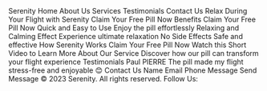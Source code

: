 
<Stack direction='col' alignItems='center' className = "px-0 pt-80 pb-0 h-max w-[144rem] relative bg-[#ffffff]">
<Stack alignItems='center' justifyContent='center' gapX={20} className = "p-20 w-[144rem] h-80 absolute left-0 top-0 bg-[#ffffff]">
<Box className = "  rounded-[10rem] h-40 w-40 bg-bg-cyan absolute left-20 top-20">
</Box>
<Typography  className = " text-left align-top grow h-max">
Serenity
</Typography>
<Stack alignItems='center' justifyContent='center' gapX={40} className = "w-max relative bg-[#ffffff]">
<Typography  className = " text-left align-top w-max">
Home
</Typography>
<Typography  className = " text-left align-top w-max">
About Us
</Typography>
<Typography  className = " text-left align-top w-max">
Services
</Typography>
<Typography  className = " text-left align-top w-max">
Testimonials
</Typography>
<Typography  className = " text-left align-top w-max">
Contact Us
</Typography>
</Stack>
</Stack>
<Stack alignItems='center' justifyContent='center' gapX={60} className = "self-stretch py-60 px-170 w-[144rem] relative">
<Stack direction='col' alignItems='center' gapY={24} className = "grow h-max w-[110rem] relative">
<Typography  className = " text-center align-top h-max">
Relax During Your Flight with Serenity
</Typography>
<Stack direction='col' alignItems='start' gapY={12} className = "h-max relative">
<Stack direction='col' alignItems='center' justifyContent='center' className = "rounded-8  p-12 h-max relative bg-[#000000]">
<Typography  className = " text-left align-top w-max">
Claim Your Free Pill Now
</Typography>
</Stack>
</Stack>
</Stack>
<Box className = " h-1 w-[144rem] absolute left-0 top-[28.75rem] bg-[#000000] undefined undefined">
</Box>
</Stack>
<Stack alignItems='center' justifyContent='center' gapX={60} className = "self-stretch py-60 px-170 w-[144rem] relative">
<Stack direction='col' alignItems='center' gapY={24} className = "grow h-max w-[110rem] relative">
<Typography  className = " text-center align-top h-max">
Benefits
</Typography>
<Stack direction='col' alignItems='start' gapY={12} className = "h-max relative">
<Stack direction='col' alignItems='center' justifyContent='center' className = "rounded-8  p-12 h-max relative bg-[#000000]">
<Typography  className = " text-left align-top w-max">
Claim Your Free Pill Now
</Typography>
</Stack>
</Stack>
<Stack alignItems='center' justifyContent='center' gapX={40} className = "self-stretch py-20 px-0 w-[110rem] relative">
<Stack direction='col' alignItems='center' className = "rounded-[0.6rem]  grow h-max w-[34rem] relative">
<Stack alignItems='start' className = "self-stretch w-[34rem] h-[34rem] relative bg-bg-error">
<Box className = " h-[34rem] w-[34rem] relative bg-[#d8d8d8]">
</Box>
</Stack>
<Stack direction='col' alignItems='start' gapY={4} className = "self-stretch p-12 h-max w-[34rem] relative">
<Typography  className = " text-left align-top h-max">
Quick and Easy to Use
</Typography>
<Typography  className = " text-left align-top h-max">
Enjoy the pill effortlessly
</Typography>
</Stack>
</Stack>
<Stack direction='col' alignItems='center' className = "rounded-[0.6rem]  grow h-max w-[34rem] relative">
<Stack alignItems='start' className = "self-stretch w-[34rem] h-[34rem] relative bg-bg-error">
<Box className = " h-[34rem] w-[34rem] relative bg-[#d8d8d8]">
</Box>
</Stack>
<Stack direction='col' alignItems='start' gapY={4} className = "self-stretch p-12 h-max w-[34rem] relative">
<Typography  className = " text-left align-top h-max">
Relaxing and Calming Effect
</Typography>
<Typography  className = " text-left align-top h-max">
Experience ultimate relaxation
</Typography>
</Stack>
</Stack>
<Stack direction='col' alignItems='center' className = "rounded-[0.6rem]  grow h-max w-[34rem] relative">
<Stack alignItems='start' className = "self-stretch w-[34rem] h-[34rem] relative">
<Box className = " h-[34rem] w-[34rem] relative bg-bg-error">
</Box>
</Stack>
<Stack direction='col' alignItems='start' gapY={4} className = "self-stretch p-12 h-max w-[34rem] relative">
<Typography  className = " text-left align-top h-max">
No Side Effects
</Typography>
<Typography  className = " text-left align-top h-max">
Safe and effective
</Typography>
</Stack>
</Stack>
</Stack>
</Stack>
<Box className = " h-1 w-[144rem] absolute left-0 top-[72.35rem] bg-[#000000] undefined undefined">
</Box>
</Stack>
<Stack alignItems='center' justifyContent='center' gapX={60} className = "self-stretch py-60 px-170 w-[144rem] relative">
<Stack direction='col' alignItems='start' gapY={24} className = "grow h-max w-[52rem] relative">
<Typography  className = " text-left align-top h-max">
How Serenity Works
</Typography>
<Stack direction='col' alignItems='start' gapY={12} className = "h-max relative">
<Stack direction='col' alignItems='center' justifyContent='center' className = "rounded-8  p-12 h-max relative bg-[#000000]">
<Typography  className = " text-left align-top w-max">
Claim Your Free Pill Now
</Typography>
</Stack>
</Stack>
</Stack>
<Stack direction='col' alignItems='center' justifyContent='center' gapY={40} className = "grow py-20 px-0 h-max w-[52rem] relative">
<Stack alignItems='center' gapX={40} className = "self-stretch w-[52rem] relative">
<Stack alignItems='start' justifyContent='center' gapX={16} className = "rounded-[0.6rem]  grow p-16 w-[52rem] relative">
<Stack alignItems='start' className = "w-[10rem] h-[10rem] relative">
<Box className = " h-[10rem] w-[10rem] relative bg-bg-error">
</Box>
</Stack>
<Stack direction='col' alignItems='start' gapY={8} className = "grow h-max w-[37.2rem] relative">
<Typography  className = " text-left align-top h-max">
Watch this Short Video to Learn More About Our Service
</Typography>
<Typography  className = " text-left align-top h-max">
Discover how our pill can transform your flight experience
</Typography>
</Stack>
</Stack>
</Stack>
</Stack>
<Box className = " h-1 w-[144rem] absolute left-0 top-[30.35rem] bg-[#000000] undefined undefined">
</Box>
</Stack>
<Stack alignItems='center' justifyContent='center' gapX={60} className = "self-stretch py-60 px-170 w-[144rem] relative">
<Stack direction='col' alignItems='start' gapY={24} className = "grow h-max w-[52rem] relative">
<Typography  className = " text-left align-top h-max">
Testimonials
</Typography>
</Stack>
<Stack alignItems='center' justifyContent='center' gapX={40} className = "grow w-[52rem] relative">
<Stack direction='col' alignItems='center' justifyContent='center' gapY={16} className = "rounded-[0.6rem]  grow p-16 h-max w-[52rem] relative bg-[#000000]">
<Stack alignItems='center' gapX={4} className = "self-stretch w-[48.8rem] relative">
<Stack alignItems='center' gapX={8} className = "grow w-[48.8rem] relative">
<Box className = " rounded-[3.2rem] h-32 w-32 relative bg-bg-error">
</Box>
<Stack direction='col' alignItems='start' className = "grow h-max w-[44.8rem] relative">
<Stack alignItems='start' gapX={10} className = "self-stretch w-[44.8rem] relative">
<Typography numberOfLines = {1} className = " text-left align-top grow">
Paul PIERRE
</Typography>
</Stack>
</Stack>
</Stack>
</Stack>
<Typography numberOfLines = {1} className = " text-left align-top">
The pill made my flight stress-free and enjoyable 😊
</Typography>
<Stack alignItems='center' gapX={8} className = "self-stretch w-[48.8rem] relative">
</Stack>
</Stack>
</Stack>
<Box className = " h-1 w-[144rem] absolute left-0 top-[31.15rem] bg-[#000000] undefined undefined">
</Box>
</Stack>
<Stack alignItems='center' justifyContent='center' gapX={60} className = "self-stretch py-60 px-170 w-[144rem] relative">
<Stack direction='col' alignItems='center' gapY={24} className = "grow h-max w-[110rem] relative">
<Typography  className = " text-center align-top h-max">
Contact Us
</Typography>
<Stack direction='col' alignItems='start' justifyContent='center' gapY={4} className = "h-max w-[60rem] relative">
<Typography  className = " text-left align-top h-max">
Name
</Typography>
<Stack alignItems='center' gapX={4} className = "rounded-[0.6rem]  self-stretch py-8 px-12 w-[60rem] relative bg-[#ffffff]">
</Stack>
</Stack>
<Stack direction='col' alignItems='start' justifyContent='center' gapY={4} className = "h-max w-[60rem] relative">
<Typography  className = " text-left align-top h-max">
Email
</Typography>
<Stack alignItems='center' gapX={4} className = "rounded-[0.6rem]  self-stretch py-8 px-12 w-[60rem] relative bg-[#ffffff]">
</Stack>
</Stack>
<Stack direction='col' alignItems='start' justifyContent='center' gapY={4} className = "h-max w-[60rem] relative">
<Typography  className = " text-left align-top h-max">
Phone
</Typography>
<Stack alignItems='center' gapX={4} className = "rounded-[0.6rem]  self-stretch py-8 px-12 w-[60rem] relative bg-[#ffffff]">
</Stack>
</Stack>
<Stack direction='col' alignItems='start' justifyContent='center' gapY={4} className = "h-max w-[60rem] relative">
<Typography  className = " text-left align-top h-max">
Message
</Typography>
<Stack alignItems='center' gapX={4} className = "rounded-[0.6rem]  self-stretch py-8 px-12 w-[60rem] relative bg-[#ffffff]">
</Stack>
</Stack>
<Stack direction='col' alignItems='start' gapY={12} className = "h-max relative">
<Stack direction='col' alignItems='center' justifyContent='center' className = "rounded-8  p-12 h-max w-160 relative bg-[#000000]">
<Typography  className = " text-left align-top w-max">
Send Message
</Typography>
</Stack>
</Stack>
</Stack>
<Box className = " h-1 w-[144rem] absolute left-0 top-[57.55rem] bg-[#000000] undefined undefined">
</Box>
</Stack>
<Stack alignItems='center' justifyContent='center' gapX={60} className = "self-stretch p-60 w-[144rem] relative">
<Stack alignItems='center' justifyContent='center' gapX={60} className = "w-max h-[10rem] relative">
<Typography  className = " text-center align-middle">
© 2023 Serenity. All rights reserved.
</Typography>
<Typography  className = " text-center align-middle">
Follow Us:
</Typography>
</Stack>
</Stack>
</Stack>
